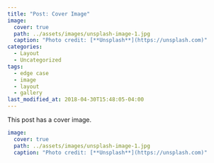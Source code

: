 ```yaml
---
title: "Post: Cover Image"
image:
  cover: true
  path: ../assets/images/unsplash-image-1.jpg
  caption: "Photo credit: [**Unsplash**](https://unsplash.com)"
categories:
  - Layout
  - Uncategorized
tags:
  - edge case
  - image
  - layout
  - gallery
last_modified_at: 2018-04-30T15:48:05-04:00
---
```


This post has a cover image.

```yaml
image:
  cover: true
  path: ../assets/images/unsplash-image-1.jpg
  caption: "Photo credit: [**Unsplash**](https://unsplash.com)"
```
